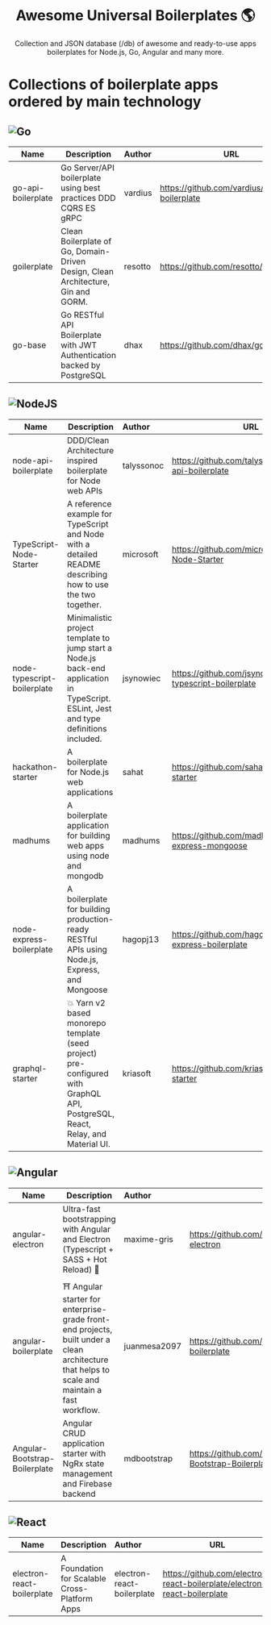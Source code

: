 <!-- prettier-ignore-start -->
<h1 align="center">
    Awesome Universal Boilerplates 🌎
</h1>

<p align="center">
    Collection and JSON database (/db) of awesome and ready-to-use apps boilerplates for Node.js, Go, Angular and many more.
</p>

# Collections of boilerplate apps ordered by main technology

## ![Go](https://img.shields.io/badge/go-%2300ADD8.svg?style=for-the-badge&logo=go&logoColor=white)
| Name | Description | Author | URL | Stars | 
|------|--------------|:-------|-----|-------|
| go-api-boilerplate | Go Server/API boilerplate using best practices DDD CQRS ES gRPC | vardius | https://github.com/vardius/go-api-boilerplate | <img src="https://img.shields.io/github/stars/vardius/go-api-boilerplate.svg" alt="stars" /> |
| goilerplate | Clean Boilerplate of Go, Domain-Driven Design, Clean Architecture, Gin and GORM. | resotto | https://github.com/resotto/goilerplate | <img src="https://img.shields.io/github/stars/resotto/goilerplate.svg" alt="stars" /> |
| go-base | Go RESTful API Boilerplate with JWT Authentication backed by PostgreSQL | dhax | https://github.com/dhax/go-base | <img src="https://img.shields.io/github/stars/dhax/go-base.svg" alt="stars" /> |

## ![NodeJS](https://img.shields.io/badge/node.js-6DA55F?style=for-the-badge&logo=node.js&logoColor=white)
| Name | Description | Author | URL | Stars | 
|------|--------------|:-------|-----|-------|
| node-api-boilerplate | DDD/Clean Architecture inspired boilerplate for Node web APIs | talyssonoc | https://github.com/talyssonoc/node-api-boilerplate | <img src="https://img.shields.io/github/stars/talyssonoc/node-api-boilerplate.svg" alt="stars" /> |
| TypeScript-Node-Starter | A reference example for TypeScript and Node with a detailed README describing how to use the two together. | microsoft | https://github.com/microsoft/TypeScript-Node-Starter | <img src="https://img.shields.io/github/stars/microsoft/TypeScript-Node-Starter.svg" alt="stars" /> |
| node-typescript-boilerplate | Minimalistic project template to jump start a Node.js back-end application in TypeScript. ESLint, Jest and type definitions included. | jsynowiec | https://github.com/jsynowiec/node-typescript-boilerplate | <img src="https://img.shields.io/github/stars/jsynowiec/node-typescript-boilerplate.svg" alt="stars" /> |
| hackathon-starter | A boilerplate for Node.js web applications | sahat | https://github.com/sahat/hackathon-starter | <img src="https://img.shields.io/github/stars/sahat/hackathon-starter.svg" alt="stars" /> |
| madhums | A boilerplate application for building web apps using node and mongodb | madhums | https://github.com/madhums/node-express-mongoose | <img src="https://img.shields.io/github/stars/madhums/node-express-mongoose.svg" alt="stars" /> |
| node-express-boilerplate | A boilerplate for building production-ready RESTful APIs using Node.js, Express, and Mongoose | hagopj13 | https://github.com/hagopj13/node-express-boilerplate | <img src="https://img.shields.io/github/stars/hagopj13/node-express-boilerplate.svg" alt="stars" /> |
| graphql-starter | 💥 Yarn v2 based monorepo template (seed project) pre-configured with GraphQL API, PostgreSQL, React, Relay, and Material UI. | kriasoft | https://github.com/kriasoft/graphql-starter | <img src="https://img.shields.io/github/stars/kriasoft/graphql-starter.svg" alt="stars" /> |

## ![Angular](https://img.shields.io/badge/angular-%23DD0031.svg?style=for-the-badge&logo=angular&logoColor=white)
| Name | Description | Author | URL | Stars | 
|------|--------------|:-------|-----|-------|
| angular-electron | Ultra-fast bootstrapping with Angular and Electron (Typescript + SASS + Hot Reload) 🚤 | maxime-gris | https://github.com/maximegris/angular-electron | <img src="https://img.shields.io/github/stars/maximegris/angular-electron.svg" alt="stars" /> |
| angular-boilerplate | ⛩️ Angular starter for enterprise-grade front-end projects, built under a clean architecture that helps to scale and maintain a fast workflow. | juanmesa2097 | https://github.com/juanmesa2097/angular-boilerplate | <img src="https://img.shields.io/github/stars/juanmesa2097/angular-boilerplate.svg" alt="stars" /> |
| Angular-Bootstrap-Boilerplate | Angular CRUD application starter with NgRx state management and Firebase backend | mdbootstrap | https://github.com/mdbootstrap/Angular-Bootstrap-Boilerplate | <img src="https://img.shields.io/github/stars/mdbootstrap/Angular-Bootstrap-Boilerplate.svg" alt="stars" /> |

## ![React](https://img.shields.io/badge/react-%2320232a.svg?style=for-the-badge&logo=react&logoColor=%2361DAFB)
| Name | Description | Author | URL | Stars | 
|------|--------------|:-------|-----|-------|
| electron-react-boilerplate | A Foundation for Scalable Cross-Platform Apps | electron-react-boilerplate | https://github.com/electron-react-boilerplate/electron-react-boilerplate | <img src="https://img.shields.io/github/stars/electron-react-boilerplate/electron-react-boilerplate.svg" alt="stars" /> |
<!-- prettier-ignore-end -->
